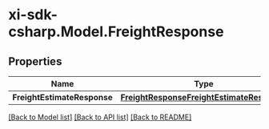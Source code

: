 # xi-sdk-csharp.Model.FreightResponse

## Properties

Name | Type | Description | Notes
------------ | ------------- | ------------- | -------------
**FreightEstimateResponse** | [**FreightResponseFreightEstimateResponse**](FreightResponseFreightEstimateResponse.md) |  | [optional] 

[[Back to Model list]](../README.md#documentation-for-models) [[Back to API list]](../README.md#documentation-for-api-endpoints) [[Back to README]](../README.md)

